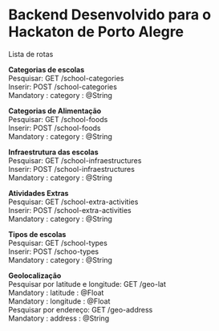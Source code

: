 # Backend Desenvolvido para o Hackaton de Porto Alegre

<p>Lista de rotas <br/>

<strong>Categorias de escolas</strong><br/>
Pesquisar: GET  /school-categories<br/>
Inserir: POST   /school-categories<br/>
  Mandatory : category : @String<br/>
</p>


<strong>Categorias de Alimentação</strong><br/>
Pesquisar: GET  /school-foods<br/>
Inserir: POST   /school-foods<br/>
  Mandatory : category : @String<br/>
</p>


<strong>Infraestrutura das escolas</strong><br/>
Pesquisar: GET  /school-infraestructures<br/>
Inserir: POST   /school-infraestructures<br/>
  Mandatory : category : @String<br/>
  </p>


<strong>Atividades Extras</strong><br/>
Pesquisar: GET  /school-extra-activities<br/>
Inserir: POST   /school-extra-activities<br/>
  Mandatory : category : @String<br/>
</p>

<strong>Tipos de escolas</strong><br/>
Pesquisar: GET  /school-types<br/>
Inserir: POST   /schoo-types<br/>
  Mandatory : category : @String<br/>
</p>

<strong>Geolocalização</strong><br/>
Pesquisar por latitude e longitude: GET  /geo-lat<br/>
    Mandatory : latitude : @Float<br/>
    Mandatory : longitude : @Float<br/>
Pesquisar por endereço: GET  /geo-address<br/>
    Mandatory : address : @String<br/>

</p>
